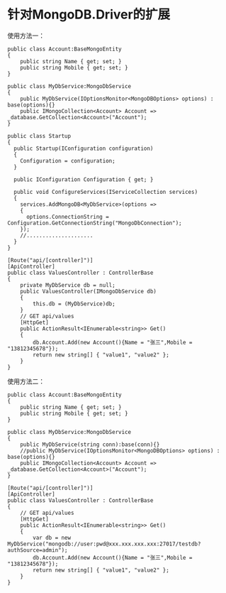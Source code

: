# 针对MongoDB.Driver的扩展

使用方法一：

    public class Account:BaseMongoEntity
    {
        public string Name { get; set; }
        public string Mobile { get; set; }
    }

    public class MyDbService:MongoDbService
    {
        public MyDbService(IOptionsMonitor<MongoDBOptions> options) : base(options){}
        public IMongoCollection<Account> Account => _database.GetCollection<Account>("Account");
    }

    public class Startup
    {
      public Startup(IConfiguration configuration)
      {
        Configuration = configuration;
      }

      public IConfiguration Configuration { get; }

      public void ConfigureServices(IServiceCollection services)
      {
        services.AddMongoDB<MyDbService>(options =>
        {
          options.ConnectionString = Configuration.GetConnectionString("MongoDbConnection");
        });
        //.....................
      }
    }
    
    [Route("api/[controller]")]
    [ApiController]
    public class ValuesController : ControllerBase
    {
        private MyDbService db = null;
        public ValuesController(IMongoDbService db)
        {
            this.db = (MyDbService)db;
        }
        // GET api/values
        [HttpGet]
        public ActionResult<IEnumerable<string>> Get()
        {
            db.Account.Add(new Account(){Name = "张三",Mobile = "13812345678"});
            return new string[] { "value1", "value2" };
        }
    }
    
    
使用方法二：

    public class Account:BaseMongoEntity
    {
        public string Name { get; set; }
        public string Mobile { get; set; }
    }

    public class MyDbService:MongoDbService
    {        
        public MyDbService(string conn):base(conn){}
        //public MyDbService(IOptionsMonitor<MongoDBOptions> options) : base(options){}
        public IMongoCollection<Account> Account => _database.GetCollection<Account>("Account");
    }
    
    [Route("api/[controller]")]
    [ApiController]
    public class ValuesController : ControllerBase
    {
        // GET api/values
        [HttpGet]
        public ActionResult<IEnumerable<string>> Get()
        {
            var db = new MyDbService("mongodb://user:pwd@xxx.xxx.xxx.xxx:27017/testdb?authSource=admin");
            db.Account.Add(new Account(){Name = "张三",Mobile = "13812345678"});
            return new string[] { "value1", "value2" };
        }
    }
    
